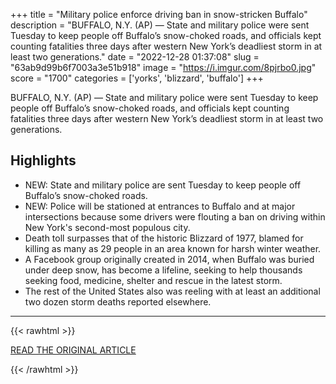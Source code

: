 +++
title = "Military police enforce driving ban in snow-stricken Buffalo"
description = "BUFFALO, N.Y. (AP) — State and military police were sent Tuesday to keep people off Buffalo’s snow-choked roads, and officials kept counting fatalities three days after western New York’s deadliest storm in at least two generations."
date = "2022-12-28 01:37:08"
slug = "63ab9d99b6f7003a3e51b918"
image = "https://i.imgur.com/8pjrbo0.jpg"
score = "1700"
categories = ['yorks', 'blizzard', 'buffalo']
+++

BUFFALO, N.Y. (AP) — State and military police were sent Tuesday to keep people off Buffalo’s snow-choked roads, and officials kept counting fatalities three days after western New York’s deadliest storm in at least two generations.

## Highlights

- NEW: State and military police are sent Tuesday to keep people off Buffalo’s snow-choked roads.
- NEW: Police will be stationed at entrances to Buffalo and at major intersections because some drivers were flouting a ban on driving within New York's second-most populous city.
- Death toll surpasses that of the historic Blizzard of 1977, blamed for killing as many as 29 people in an area known for harsh winter weather.
- A Facebook group originally created in 2014, when Buffalo was buried under deep snow, has become a lifeline, seeking to help thousands seeking food, medicine, shelter and rescue in the latest storm.
- The rest of the United States also was reeling with at least an additional two dozen storm deaths reported elsewhere.

---

{{< rawhtml >}}
  <p class="article-category">
    <a target="_blank" href="https://apnews.com/article/weather-new-york-buffalo-storms-blizzards-ad784edee566b5ab473c9ffca98dd5bd?utm_source=homepage&amp;utm_medium=TopNews&amp;utm_campaign=position_01">READ THE ORIGINAL ARTICLE</a>
  </p>
{{< /rawhtml >}}
